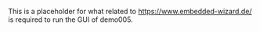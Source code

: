 

This is a placeholder for what related to https://www.embedded-wizard.de/ is required to run the GUI of demo005.




